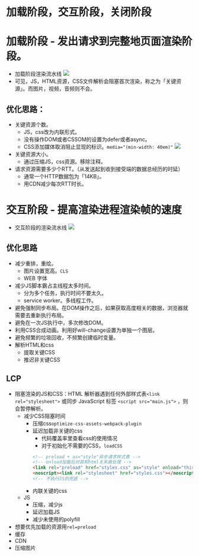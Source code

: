 #  加载阶段，交互阶段，关闭阶段

# 加载阶段 - 发出请求到完整地页面渲染阶段。
- 加载阶段渲染流水线
![](https://static001.geekbang.org/resource/image/5d/7b/5d8716586b5f4d719097dca881007a7b.jpg)
- 可见，JS，HTML资源，CSS文件解析会阻塞首次渲染，称之为「关键资源」。而图片，视频，音频则不会。

## 优化思路：
- 关键资源个数。
  - JS，css改为内联形式。
  - 没有操作DOM或者CSSOM的设置为defer或者async。
  - CSS添加媒体取消阻止显现的标识。`media="(min-width: 40em)"`
  ![](https://developers.google.com/web/fundamentals/performance/critical-rendering-path/images/nytimes-nocss-device.png?hl=zh-cn)
- 关键资源大小。
  - 通过压缩JS，css资源。移除注释。
- 请求资源需要多少个RTT。（从发送起到收到接受端的数据总经历的时延）
  - 通常一个HTTP数据包为「14KB」。
  - 用CDN减少每次RTT时长。

# 交互阶段 - 提高渲染进程渲染帧的速度
- 交互阶段的渲染流水线
![](https://static001.geekbang.org/resource/image/4a/0c/4a942e53f9358c9c4634c310335cc10c.png)

## 优化思路
- 减少重排，重绘。
  - 图片设置宽高。`CLS`
  - WEB 字体
- 减少JS脚本霸占主线程太多时间。
  - 分为多个任务，执行时间不要太久。
  - service worker。多线程工作。
- 避免强制同步布局。在DOM操作之后，如果获取高度相关的数据，浏览器就需要去重新执行布局。
- 避免在一次JS执行中，多次修改DOM。
- 利用CSS合成动画。利用好will-change设置为单独一个图层。
- 避免频繁的垃圾回收，不频繁创建临时变量。
- 解析HTML和css
  - 提取关键CSS
  - 推迟非关键CSS

## LCP
- 阻塞渲染的JS和CSS：HTML 解析器遇到任何外部样式表`<link rel="stylesheet">` 或同步 JavaScript 标签 `<script src="main.js">` ，则会暂停解析。
  - 减少CSS阻塞时间
    - 压缩css`optimize-css-assets-webpack-plugin`
    - 延迟加载非关键的css
      - 代码覆盖率里查看css的使用情况
      - 对于初始化不需要的CSS，`loadCSS`
      ```html
      <!-- preload + as="style"异步请求样式表 -->
      <!-- onload加载后对其和html关系做处理 -->
      <link rel="preload" href="styles.css" as="style" onload="this.onload=null;this.rel='stylesheet'">
      <noscript><link rel="stylesheet" href="styles.css"></noscript>
      <!-- 不执行JS的兜底 -->
      ```
    - 内联关键的css
  - JS
    - 压缩，减少js
    - 延迟加载JS
    - 减少未使用的polyfill
- 想要优先加载的资源用`rel=preload`
- 缓存
- CDN
- 压缩图片